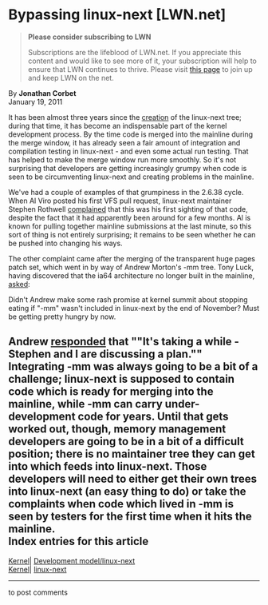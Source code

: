 # Bypassing linux-next [LWN.net]

> **Please consider subscribing to LWN**
> 
> Subscriptions are the lifeblood of LWN.net. If you appreciate this content and would like to see more of it, your subscription will help to ensure that LWN continues to thrive. Please visit [this page](/Promo/nst-nag1/subscribe) to join up and keep LWN on the net. 

By **Jonathan Corbet**  
January 19, 2011 

It has been almost three years since the [creation](/Articles/268881/) of the linux-next tree; during that time, it has become an indispensable part of the kernel development process. By the time code is merged into the mainline during the merge window, it has already seen a fair amount of integration and compilation testing in linux-next - and even some actual run testing. That has helped to make the merge window run more smoothly. So it's not surprising that developers are getting increasingly grumpy when code is seen to be circumventing linux-next and creating problems in the mainline. 

We've had a couple of examples of that grumpiness in the 2.6.38 cycle. When Al Viro posted his first VFS pull request, linux-next maintainer Stephen Rothwell [complained](/Articles/423780/) that this was his first sighting of that code, despite the fact that it had apparently been around for a few months. Al is known for pulling together mainline submissions at the last minute, so this sort of thing is not entirely surprising; it remains to be seen whether he can be pushed into changing his ways. 

The other complaint came after the merging of the transparent huge pages patch set, which went in by way of Andrew Morton's -mm tree. Tony Luck, having discovered that the ia64 architecture no longer built in the mainline, [asked](/Articles/423781/): 

Didn't Andrew make some rash promise at kernel summit about stopping eating if "-mm" wasn't included in linux-next by the end of November? Must be getting pretty hungry by now. 

Andrew [responded](/Articles/423783/) that ""It's taking a while - Stephen and I are discussing a plan."" Integrating -mm was always going to be a bit of a challenge; linux-next is supposed to contain code which is ready for merging into the mainline, while -mm can carry under-development code for years. Until that gets worked out, though, memory management developers are going to be in a bit of a difficult position; there is no maintainer tree they can get into which feeds into linux-next. Those developers will need to either get their own trees into linux-next (an easy thing to do) or take the complaints when code which lived in -mm is seen by testers for the first time when it hits the mainline.  
Index entries for this article  
---  
[Kernel](/Kernel/Index)| [Development model/linux-next](/Kernel/Index#Development_model-linux-next)  
[Kernel](/Kernel/Index)| [linux-next](/Kernel/Index#linux-next)  
  


* * *

to post comments 

